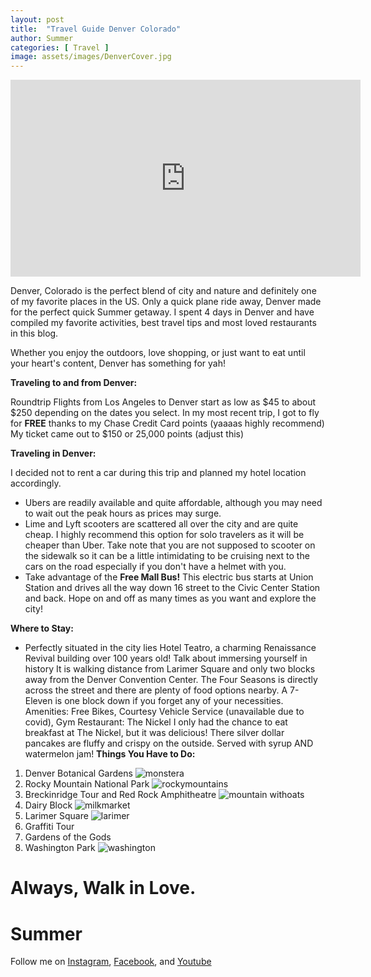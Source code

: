 ```yaml
---
layout: post
title:  "Travel Guide Denver Colorado"
author: Summer
categories: [ Travel ]
image: assets/images/DenverCover.jpg
---
```

<iframe width="560" height="315" src="https://www.youtube.com/embed/wI6D4yprQ90" title="YouTube video player" frameborder="0" allow="accelerometer; autoplay; clipboard-write; encrypted-media; gyroscope; picture-in-picture" allowfullscreen></iframe>

Denver, Colorado is the perfect blend of city and nature and definitely one of my favorite places in the US. Only a quick plane ride away, Denver made for the perfect quick Summer getaway. I spent 4 days in Denver and have compiled my favorite activities, best travel tips and most loved restaurants in this blog.

Whether you enjoy the outdoors, love shopping, or just want to eat until your heart's content, Denver has something for yah!


**Traveling to and from Denver:**

Roundtrip Flights from Los Angeles to Denver start as low as $45 to about $250 depending on the dates you select. In my most recent trip, I got to fly for **FREE** thanks to my Chase Credit Card points (yaaaas highly recommend)
My ticket came out to $150 or 25,000 points (adjust this)

**Traveling in Denver:**

I decided not to rent a car during this trip and planned my hotel location accordingly.
- Ubers are readily available and quite affordable, although you may need to wait out the peak hours as prices may surge.
- Lime and Lyft scooters are scattered all over the city and are quite cheap. I highly recommend this option for solo travelers as it will be cheaper than Uber. Take note that you are not supposed to scooter on the sidewalk so it can be a little intimidating to be cruising next to the cars on the road especially if you don't have a helmet with you.
- Take advantage of the **Free Mall Bus!** This electric bus starts at Union Station and drives all the way down 16 street to the Civic Center Station and back. Hope on and off as many times as you want and explore the city!


**Where to Stay:**
- Perfectly situated in the city lies Hotel Teatro, a charming Renaissance Revival building over 100 years old! Talk about immersing yourself in history It is walking distance from Larimer Square and only two blocks away from the Denver Convention Center. The Four Seasons is directly across the street and there are plenty of food options nearby. A 7-Eleven is one block down if you forget any of your necessities.
Amenities: Free Bikes, Courtesy Vehicle Service (unavailable due to covid), Gym
Restaurant: The Nickel
I only had the chance to eat breakfast at The Nickel, but it was delicious! There silver dollar pancakes are fluffy and crispy on the outside. Served with syrup AND watermelon jam!
**Things You Have to Do:**

1. Denver Botanical Gardens
    ![monstera](/assets/images/monstera.jpg)
2. Rocky Mountain National Park
    ![rockymountains](/assets/images/rockymountains.jpg)
3. Breckinridge Tour and Red Rock Amphitheatre
    ![mountain withoats](/assets/images/lovelandoverlook.jpg)
4. Dairy Block
    ![milkmarket](/assets/images/milkmarket.jpg)
5. Larimer Square
    ![larimer](/assets/images/larimersummer.jpg)
6. Graffiti Tour
7. Gardens of the Gods
8. Washington Park
    ![washington](/assets/images/washingtonpark.jpg)




# Always, Walk in Love.

# Summer

Follow me on [Instagram](http://www.instagram.com/summerislive_), [Facebook](http://www.facebook.com/summerislive), and [Youtube](https://www.youtube.com/channel/UCCSyKD6MYASExRqTrOj5gRw?view_as=subscriber)